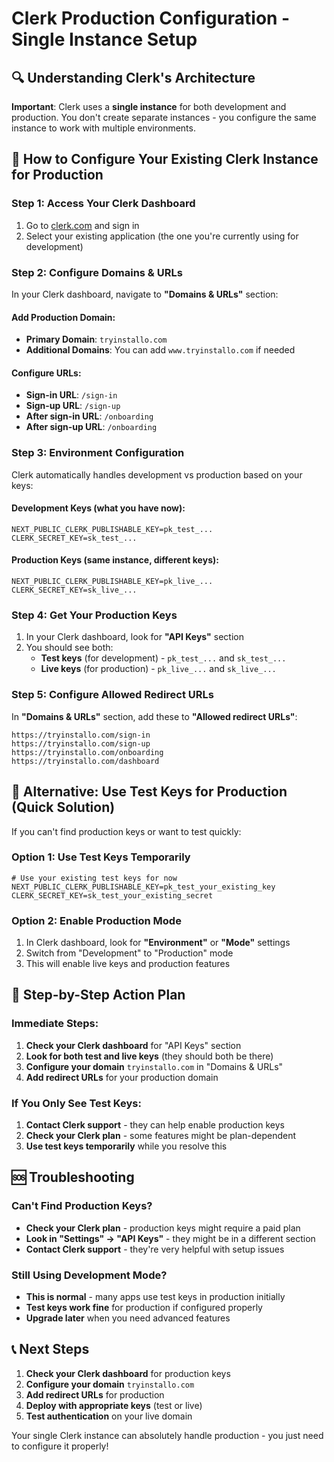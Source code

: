 # Clerk Production Configuration - Single Instance Setup

## 🔍 Understanding Clerk's Architecture

**Important**: Clerk uses a **single instance** for both development and production. You don't create separate instances - you configure the same instance to work with multiple environments.

## 🚀 How to Configure Your Existing Clerk Instance for Production

### Step 1: Access Your Clerk Dashboard
1. Go to [clerk.com](https://clerk.com) and sign in
2. Select your existing application (the one you're currently using for development)

### Step 2: Configure Domains & URLs
In your Clerk dashboard, navigate to **"Domains & URLs"** section:

#### Add Production Domain:
- **Primary Domain**: `tryinstallo.com`
- **Additional Domains**: You can add `www.tryinstallo.com` if needed

#### Configure URLs:
- **Sign-in URL**: `/sign-in`
- **Sign-up URL**: `/sign-up`
- **After sign-in URL**: `/onboarding`
- **After sign-up URL**: `/onboarding`

### Step 3: Environment Configuration
Clerk automatically handles development vs production based on your keys:

#### Development Keys (what you have now):
```
NEXT_PUBLIC_CLERK_PUBLISHABLE_KEY=pk_test_...
CLERK_SECRET_KEY=sk_test_...
```

#### Production Keys (same instance, different keys):
```
NEXT_PUBLIC_CLERK_PUBLISHABLE_KEY=pk_live_...
CLERK_SECRET_KEY=sk_live_...
```

### Step 4: Get Your Production Keys
1. In your Clerk dashboard, look for **"API Keys"** section
2. You should see both:
   - **Test keys** (for development) - `pk_test_...` and `sk_test_...`
   - **Live keys** (for production) - `pk_live_...` and `sk_live_...`

### Step 5: Configure Allowed Redirect URLs
In **"Domains & URLs"** section, add these to **"Allowed redirect URLs"**:
```
https://tryinstallo.com/sign-in
https://tryinstallo.com/sign-up
https://tryinstallo.com/onboarding
https://tryinstallo.com/dashboard
```

## 🔧 Alternative: Use Test Keys for Production (Quick Solution)

If you can't find production keys or want to test quickly:

### Option 1: Use Test Keys Temporarily
```env
# Use your existing test keys for now
NEXT_PUBLIC_CLERK_PUBLISHABLE_KEY=pk_test_your_existing_key
CLERK_SECRET_KEY=sk_test_your_existing_secret
```

### Option 2: Enable Production Mode
1. In Clerk dashboard, look for **"Environment"** or **"Mode"** settings
2. Switch from "Development" to "Production" mode
3. This will enable live keys and production features

## 🎯 Step-by-Step Action Plan

### Immediate Steps:
1. **Check your Clerk dashboard** for "API Keys" section
2. **Look for both test and live keys** (they should both be there)
3. **Configure your domain** `tryinstallo.com` in "Domains & URLs"
4. **Add redirect URLs** for your production domain

### If You Only See Test Keys:
1. **Contact Clerk support** - they can help enable production keys
2. **Check your Clerk plan** - some features might be plan-dependent
3. **Use test keys temporarily** while you resolve this

## 🆘 Troubleshooting

### Can't Find Production Keys?
- **Check your Clerk plan** - production keys might require a paid plan
- **Look in "Settings" → "API Keys"** - they might be in a different section
- **Contact Clerk support** - they're very helpful with setup issues

### Still Using Development Mode?
- **This is normal** - many apps use test keys in production initially
- **Test keys work fine** for production if configured properly
- **Upgrade later** when you need advanced features

## 📞 Next Steps

1. **Check your Clerk dashboard** for production keys
2. **Configure your domain** `tryinstallo.com`
3. **Add redirect URLs** for production
4. **Deploy with appropriate keys** (test or live)
5. **Test authentication** on your live domain

Your single Clerk instance can absolutely handle production - you just need to configure it properly!
